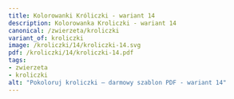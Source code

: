 ```yaml
---
title: Kolorowanki Króliczki - wariant 14
description: Kolorowanka Kroliczki - wariant 14
canonical: /zwierzeta/kroliczki
variant_of: kroliczki
image: /kroliczki/14/kroliczki-14.svg
pdf: /kroliczki/14/kroliczki-14.pdf
tags:
- zwierzeta
- kroliczki
alt: "Pokoloruj kroliczki – darmowy szablon PDF - wariant 14"
---
```

